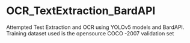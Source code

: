 # OCR_TextExtraction_BardAPI
Attempted Test Extraction and OCR using YOLOv5 models and BardAPI. Training dataset used is the opensource COCO -2007 validation set
